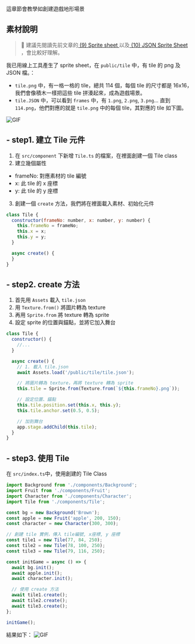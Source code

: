 這章節會教學如創建遊戲地形場景

## 素材說明

> 📌 建議先閱讀先前文章的[ (9) Sprite sheet ](<./pixi-notes#(9)-sprite-sheet>)以及[ (10) JSON Sprite Sheet ](<./pixi-notes#(10)-json-sprite-sheet>)，會比較好理解。

我已用線上工具產生了 sprite sheet，在 `public/tile` 中，有 tile 的 png 及 JSON 檔。：

- `tile.png` 中，有一格一格的 tile，總共 114 個，每個 tile 的尺寸都是 16x16，我們會像積木一樣把這些 tile 拼湊起來，成為遊戲場景。
- `tile.JSON` 中，可以看到 `frames` 中，有 `1.png`, `2.png`, `3.png`... 直到 `114.png`，他們對應的就是 `tile.png` 中的每個 tile，其對應的 tile 如下圖。

![GIF](https://i.imgur.com/RQGr2S5.png)

## - step1. 建立 Tile 元件

1. 在 `src/component` 下新增 `Tile.ts` 的檔案，在裡面創建一個 Tile class
2. 建立幾個屬性

- frameNo: 對應素材的 tile 編號
- x: 此 tile 的 x 座標
- y: 此 tile 的 y 座標

3. 創建一個 `create` 方法，我們將在裡面載入素材、初始化元件

```javascript
class Tile {
  constructor(frameNo: number, x: number, y: number) {
    this.frameNo = frameNo;
    this.x = x;
    this.y = y;
  }

  async create() {
  }
}
```

## - step2. create 方法

1. 首先用 `Assets` 載入 `tile.json`
2. 用 `Texture.from()` 將圖片轉為 texture
3. 再用 `Sprite.from` 將 texture 轉為 sprite
4. 設定 sprite 的位置與錨點，並將它加入舞台

```javascript
class Tile {
  constructor() {
    //...
  }

  async create() {
    // 1. 載入 tile.json
    await Assets.load('/public/tile/tile.json');

    // 將圖片轉為 texture，再將 texture 轉為 sprite
    this.tile = Sprite.from(Texture.from(`${this.frameNo}.png`));

    // 設定位置、錨點
    this.tile.position.set(this.x, this.y);
    this.tile.anchor.set(0.5, 0.5);

    // 加到舞台
    app.stage.addChild(this.tile);
  }
}
```

## - step3. 使用 Tile

在 `src/index.ts`中，使用創建的 Tile Class

```javascript
import Background from './components/Background';
import Fruit from './components/Fruit';
import Character from './components/Character';
import Tile from './components/Tile';

const bg = new Background('Brown');
const apple = new Fruit('apple', 200, 150);
const character = new Character(300, 300);

// 創建 tile 實例，傳入 tile編號, x座標, y 座標
const tile1 = new Tile(77, 84, 250);
const tile2 = new Tile(78, 100, 250);
const tile3 = new Tile(79, 116, 250);

const initGame = async () => {
  await bg.init();
  await apple.init();
  await character.init();

  // 使用 create 方法
  await tile1.create();
  await tile2.create();
  await tile3.create();
};

initGame();
```

結果如下：
![GIF](https://i.imgur.com/6l7hIKn.gif)
